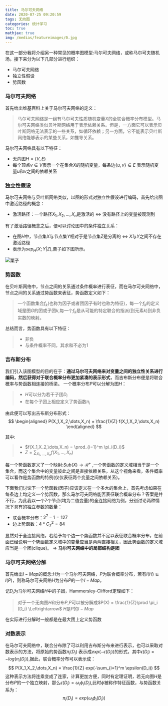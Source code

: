 ```yaml
---
title: 马尔可夫网络
date: 2020-07-25 09:20:59
tags: 无向图
categories: 统计学习
toc: true
mathjax: true 
img: /medias/featureimages/0.jpg
---
```


在这一部分我将介绍另一种常见的概率图模型:马尔可夫网络，或称马尔可夫随机场。接下来分为以下几部分进行组织<!--more-->：
- 马尔可夫网络
- 独立性假设
- 势函数

### 马尔可夫网络
首先给出维基百科上关于马尔可夫网络的定义：
> 马尔可夫网络是一组有马尔可夫性质随机变量$X$的全联合概率分布模型。马尔可夫网络类似贝叶斯网络用于表示依赖关系。但是，一方面它可以表示贝叶斯网络无法表示的一些关系，如循环依赖；另一方面，它不能表示贝叶斯网络能够表示的某些关系，如推导关系。

马尔可夫网络具有以下特征：
- 无向图$H = (V,E)$
- 每个顶点$v \in V$表示一个在集合$X$的随机变量，每条边$\{u,v\}\in E$ 表示随机变量$u$和$v$之间的依赖关系

### 独立性假设
马尔可夫网络与贝叶斯网络类似，以图的形式对独立性假设进行编码，首先给出图中激活路径的概念：
- 激活路径：一个路径$X_1,X_2,\dots,X_n$是激活的 $\Leftrightarrow$ 没有路径上的变量被观测到  

有了激活路径概念之后，便可以讨论图中的条件独立关系：
- 在图$H$中，节点集$X$与节点集$Y$相对于是节点集$Z$是分离的 $\Leftrightarrow$ $X$与$Y$之间不存在激活路径
- 表示为$sep_H(X;Y|Z)$,栗子如下图所示。

![栗子](https://raw.githubusercontent.com/xuejy19/Images/master/mav1.png)

### 势函数
在贝叶斯网络中，节点之间的关系通过条件概率进行表征，而在马尔可夫网络中，节点之间的关系通过势函数来表征，势函数定义如下：
> 一个函数集合$f_k$(也称为因子或者团因子有时也称为特征)，每一个$f_k$的定义域是图$G$的团或子团$k$,每一个$f_k$是从可能的特定联合的指派(到元素$k$)到非负实数的映射。

总结而言，势函数具有以下特征：
> - 非负
> - 与条件概率不同，其求和不必为1

### 吉布斯分布 
我们引入该图模型的目的在于：**通过马尔可夫网络来对变量之间的独立性关系进行编码，然后获得对于联合概率分布更加紧凑的表示形式**，而吉布斯分布便是将联合概率与势函数相连接的桥梁。
一个概率分布$P$可以分解为图$H$：
> - $H$可以分为若干子团$D_i$
> - 在每个子团上相应定义了势函数$\pi_i$

由此便可以写出吉布斯分布形式：
$$
\begin{aligned}
     P(X_1,X_2,\dots,X_n) = \frac{1}{Z} f(X_1,X_2,\dots,X_n) 
\end{aligned}  
$$

其中:
> - $f(X_1,X_2,\dots,X_n) = \prod_{i=1}^m \pi_i(D_i)$
> - $Z = \sum_{X_1,\dots,X_n} f(X_1,\dots,X_n)$

每一个势函数定义了一个映射:$Sub(X) \rightarrow \mathcal{R^+}$ ,一个势函数的定义域相当于是一个集合，而这个集合中的变量彼此之间是直接依赖关系，从这个视角来看，条件概率可以看作是势函数的特例(仅仅表征两个变量之间依赖关系)。

下面我们讨论下一个势函数(因子)应该定义在一个多大的集合上，首先考虑如果在每条边上均定义一个势函数，那么马尔可夫网络能否表征联合概率分布？答案是并不行，为此我以一个7个节点(均为二值变量)的全连接网络为例，分别讨论两种情况下具有的独立参数的数量：
- 联合概率分布：$2^7 - 1 = 127$
- 边上势函数：$4*C_7^2 = 84$

显然对于全连接网络，若给予每个边一个势函数并不足以表征联合概率分布，在前面已经说明一个势函数定义域中的变量应当是两两直接相关，因此势函数的定义域应当是一个团(clique)。
$\Rightarrow$ **马尔可夫网络中的局部结构是团**

### 马尔可夫网络分解
首先给出$I-Map$的概念:$H$为一个马尔可夫网络，$P$为联合概率分布，若有$I(H) \subseteq I(P)$，则称马尔可夫网络$H$为分布$P$的一个$I-Map$。 

记$D_i$为马尔可夫网络$H$中的子团，Hammersley-Clifford定理如下：
> 对于一个无向图$H$和分布$P$,$P$可以被分解成$P(X) = \frac{1}{Z}\prod \pi_i (D_i) \Leftrightarrow$ $H$是$P$的$I-Map$

在实际进行分解时一般都是在最大团上定义势函数

### 对数表示
在马尔可夫网络中，联合分布除了可以利用吉布斯分布来进行表示，也可以采取对数表示的方法，将原始的势函数$\pi_i(D_i)$ 表示成$exp(-\epsilon(D_i))$的形式，其中$\epsilon(D_i) = -log(\pi_i(D_i))$,据此，联合概率分布可以表示成：
$$
    P(X_1,X_2,\dots,X_n) = \frac{1}{Z} exp(-\sum_{i=1}^m \epsilon(D_i))
$$
这种表示方法将连乘变成了连家，计算更加方便，同时有定理证明，若无向图$H$是分布$P$的一个独立映射，那么$\epsilon(D_i) = \omega_i \phi_i(D_i)$,此时$\phi$被称作特征函数，与势函数关系为：
$$
    \pi_i(D_i) = exp(\omega_i \phi_i(D_i))
$$